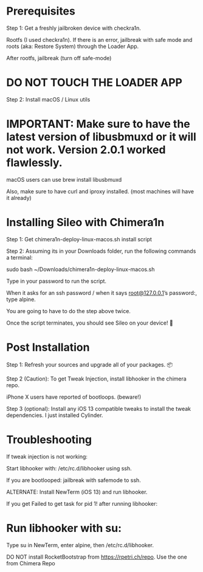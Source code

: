 # Prerequisites
Step 1: Get a freshly jailbroken device with checkra1n.

Rootfs (I used checkra1n). If there is an error, jailbreak with safe mode and roots (aka: Restore System) through the Loader App.

After rootfs, jailbreak (turn off safe-mode)

# DO NOT TOUCH THE LOADER APP

Step 2: Install macOS / Linux utils

# IMPORTANT: Make sure to have the latest version of libusbmuxd or it will not work. Version 2.0.1 worked flawlessly.

macOS users can use brew install libusbmuxd

Also, make sure to have curl and iproxy installed. (most machines will have it already)

# Installing Sileo with Chimera1n
Step 1: Get chimera1n-deploy-linux-macos.sh install script

Step 2: Assuming its in your Downloads folder, run the following commands a terminal:

sudo bash ~/Downloads/chimera1n-deploy-linux-macos.sh

Type in your password to run the script.

When it asks for an ssh password / when it says root@127.0.0.1’s password:, type alpine.

You are going to have to do the step above twice.

Once the script terminates, you should see Sileo on your device! 🎉

# Post Installation
Step 1: Refresh your sources and upgrade all of your packages. 📦

Step 2 (Caution): To get Tweak Injection, install libhooker in the chimera repo.

iPhone X users have reported of bootloops. (beware!)

Step 3 (optional): Install any iOS 13 compatible tweaks to install the tweak dependencies. I just installed Cylinder.

# Troubleshooting
If tweak injection is not working:

Start libhooker with: /etc/rc.d/libhooker using ssh.

If you are bootlooped: jailbreak with safemode to ssh.

ALTERNATE: Install NewTerm (iOS 13) and run libhooker.

If you get Failed to get task for pid 1! after running libhooker:

# Run libhooker with su:

Type su in NewTerm, enter alpine, then /etc/rc.d/libhooker.

DO NOT install RocketBootstrap from https://rpetri.ch/repo. Use the one from Chimera Repo

